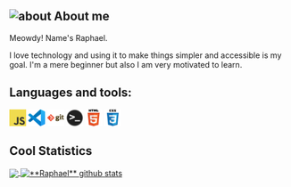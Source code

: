 ## <img width="45" alt="about" src="https://raw.github.com/elizarov/elizarov/master/about.png"> About me

Meowdy! Name's Raphael. 

I love technology and using it to make things simpler and accessible is my goal.
I'm a mere beginner but also I am very motivated to learn.


## **Languages and tools:**  

<code><img height="30" src="https://raw.githubusercontent.com/github/explore/80688e429a7d4ef2fca1e82350fe8e3517d3494d/topics/javascript/javascript.png"></code>
<code><img height="30" src="https://raw.githubusercontent.com/github/explore/80688e429a7d4ef2fca1e82350fe8e3517d3494d/topics/visual-studio-code/visual-studio-code.png"></code>
<code><img height="30" src="https://raw.githubusercontent.com/github/explore/80688e429a7d4ef2fca1e82350fe8e3517d3494d/topics/git/git.png"></code>
<code><img height="30" src="https://raw.githubusercontent.com/github/explore/80688e429a7d4ef2fca1e82350fe8e3517d3494d/topics/terminal/terminal.png"></code>
<code><img height="30" src="https://raw.githubusercontent.com/github/explore/80688e429a7d4ef2fca1e82350fe8e3517d3494d/topics/html/html.png"></code>
<code><img height="30" src="https://raw.githubusercontent.com/github/explore/80688e429a7d4ef2fca1e82350fe8e3517d3494d/topics/css/css.png"></code>


## **Cool Statistics**

<a href="https://github.com/NiteCrow">
  <img align="center" src="https://github-readme-stats.vercel.app/api/top-langs/?username=NiteCrow&theme=dracula&hide_langs_below=1" />
</a>

<a href="https://github.com/Nitecrow">
 <img align="center" src="https://github-readme-stats.vercel.app/api?username=NiteCrow&show_icons=true&theme=dracula&line_height=27" alt="**Raphael** github stats"/>
</a>
